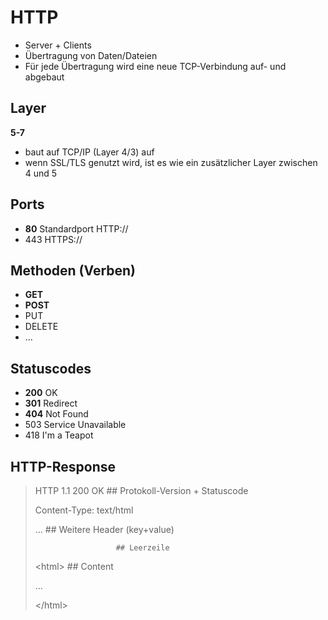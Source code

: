 # HTTP

* Server + Clients
* Übertragung von Daten/Dateien
* Für jede Übertragung wird eine neue TCP-Verbindung auf- und abgebaut

## Layer

**5-7**

* baut auf TCP/IP (Layer 4/3) auf
* wenn SSL/TLS genutzt wird, ist es wie ein zusätzlicher Layer zwischen 4 und 5

## Ports

* **80** Standardport HTTP://
* 443 HTTPS://

## Methoden (Verben)

* **GET**
* **POST**
* PUT
* DELETE
* …

## Statuscodes

* **200** OK
* **301** Redirect
* **404** Not Found
* 503 Service Unavailable
* 418 I'm a Teapot

## HTTP-Response

> HTTP 1.1 200 OK       ## Protokoll-Version + Statuscode
>
> Content-Type: text/html
>
> …                     ## Weitere Header (key+value)
>
>                       ## Leerzeile
>
> \<html\>                ## Content
>
> …
>
> \</html\>
